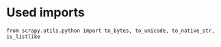 # Used imports

```text
from scrapy.utils.python import to_bytes, to_unicode, to_native_str, is_listlike
```
